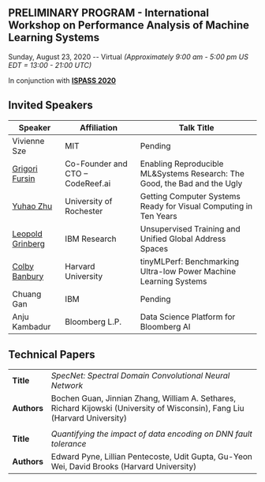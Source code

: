 ## PRELIMINARY PROGRAM - International Workshop on Performance Analysis of Machine Learning Systems
Sunday, August 23, 2020 -- Virtual *(Approximately 9:00 am - 5:00 pm US EDT = 13:00 - 21:00 UTC)*

In conjunction with **[ISPASS 2020](https://www.ispass.org/ispass2020)**

## Invited Speakers

| Speaker                                                      | Affiliation                      | Talk Title            |
| ----                                                         | ----                             | ----                  |
| Vivienne Sze                                                 | MIT                              | Pending               |
| [Grigori Fursin](https://fastpath2020.github.io/Fursin)      | Co-Founder and CTO – CodeReef.ai |Enabling Reproducible ML&Systems Research: The Good, the Bad and the Ugly |
| [Yuhao Zhu](https://fastpath2020.github.io/Zhu)              | University of Rochester          | Getting Computer Systems Ready for Visual Computing in Ten Years         |
| [Leopold Grinberg](https://fastpath2020.github.io/Grinberg)  | IBM Research                     | Unsupervised Training and Unified Global Address Spaces                  |
| [Colby Banbury](https://fastpath2020.github.io/Banbury)      | Harvard University               | tinyMLPerf: Benchmarking Ultra-low Power Machine Learning Systems        |
| Chuang Gan                                                   | IBM                              | Pending                                                                  |
| Anju Kambadur                                                | Bloomberg L.P.                   | Data Science Platform for Bloomberg AI                                   |

## Technical Papers

|             |                                                                                             |
| ----        | ----                                                                                        |
| **Title**   | *SpecNet: Spectral Domain Convolutional Neural Network*                                     |
| **Authors** | Bochen Guan, Jinnian Zhang, William A. Sethares, Richard Kijowski (University of Wisconsin), Fang Liu (Harvard University)   |
|             |                                                                                             |
| **Title**   | *Quantifying the impact of data encoding on DNN fault tolerance*                            |
| **Authors** | Edward Pyne, Lillian Pentecoste, Udit Gupta, Gu-Yeon Wei, David Brooks (Harvard University) |
